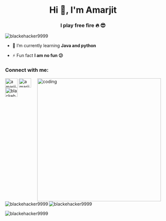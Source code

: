 <h1 align="center">Hi 👋, I'm Amarjit</h1>
<h3 align="center">I play free fire 🔥 😎</h3>

<p align="left"> <img src="https://komarev.com/ghpvc/?username=blackehacker9999&label=Profile%20views&color=0e75b6&style=flat" alt="blackehacker9999" /> </p>

- 🌱 I’m currently learning **Java and python**

- ⚡ Fun fact **I am no fun 😕**

<h3 align="left">Connect with me:</h3>
<img align="right" alt="coding" width="400" src="https://user-images.githubusercontent.com/55389276/140866485-8fb1c876-9a8f-4d6a-98dc-08c4981eaf70.gif">

<p align="left">
<a href="https://fb.com/amarjitkumar999" target="blank"><img align="center" src="https://raw.githubusercontent.com/rahuldkjain/github-profile-readme-generator/master/src/images/icons/Social/facebook.svg" alt="amarjitkumar999" height="30" width="40" /></a>
<a href="https://instagram.com/amarjit_999_" target="blank"><img align="center" src="https://raw.githubusercontent.com/rahuldkjain/github-profile-readme-generator/master/src/images/icons/Social/instagram.svg" alt="amarjit_999_" height="30" width="40" /></a>
<a href="https://www.youtube.com/c/blackehacker999" target="blank"><img align="center" src="https://raw.githubusercontent.com/rahuldkjain/github-profile-readme-generator/master/src/images/icons/Social/youtube.svg" alt="blackehacker999" height="30" width="40" /></a>
</p>

<p><img align="left" src="https://github-readme-stats.vercel.app/api/top-langs?username=blackehacker9999&show_icons=true&locale=en&layout=compact" alt="blackehacker9999" /></p>

<p>&nbsp;<img align="center" src="https://github-readme-stats.vercel.app/api?username=blackehacker9999&show_icons=true&locale=en" alt="blackehacker9999" /></p>

<p><img align="center" src="https://github-readme-streak-stats.herokuapp.com/?user=blackehacker9999&" alt="blackehacker9999" /></p>
